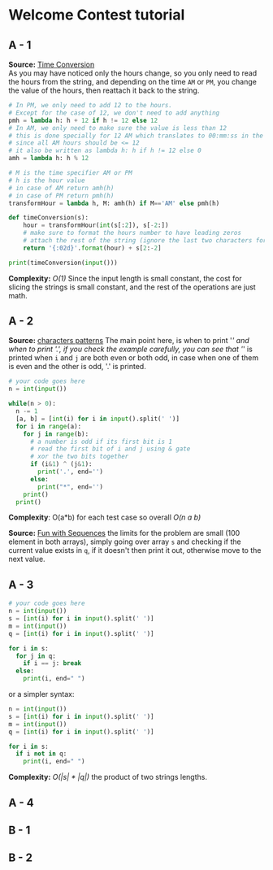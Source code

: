 # Welcome Contest tutorial

## A - 1

**Source:** [Time Conversion](https://www.hackerrank.com/challenges/time-conversion/problem)  
As you may have noticed only the hours change, so you only need to read the hours from the string, and depending on the time `AM` or `PM`, you change the value of the hours, then reattach it back to the string.

```python
# In PM, we only need to add 12 to the hours.
# Except for the case of 12, we don't need to add anything
pmh = lambda h: h + 12 if h != 12 else 12
# In AM, we only need to make sure the value is less than 12
# this is done specially for 12 AM which translates to 00:mm:ss in the problem description
# since all AM hours should be <= 12 
# it also be written as lambda h: h if h != 12 else 0
amh = lambda h: h % 12

# M is the time specifier AM or PM
# h is the hour value 
# in case of AM return amh(h)
# in case of PM return pmh(h)
transformHour = lambda h, M: amh(h) if M=='AM' else pmh(h)

def timeConversion(s): 
    hour = transformHour(int(s[:2]), s[-2:])
    # make sure to format the hours number to have leading zeros
    # attach the rest of the string (ignore the last two characters for AM/PM)
    return '{:02d}'.format(hour) + s[2:-2]

print(timeConversion(input()))
```

**Complexity:** *O(1)*
Since the input length is small constant, the cost for slicing the strings is small constant,
and the rest of the operations are just math.

## A - 2

**Source:** [characters patterns](https://www.spoj.com/problems/CPTTRN1/en/)
The main point here, is when to print '*' and when to print '.', if you check the example
carefully, you can see that '*' is printed when `i` and `j` are both even or both odd,
in case when one of them is even and the other is odd, '.' is printed.

```python
# your code goes here
n = int(input())

while(n > 0):
  n -= 1
  [a, b] = [int(i) for i in input().split(' ')]
  for i in range(a):
    for j in range(b):
      # a number is odd if its first bit is 1
      # read the first bit of i and j using & gate
      # xor the two bits together
      if (i&1) ^ (j&1):
        print('.', end='')
      else:
        print("*", end='')
    print()
  print()

```

**Complexity**: O(a\*b) for each test case so overall *O(n a b)*

**Source:** [Fun with Sequences](https://www.spoj.com/problems/SMPSEQ3/)
the limits for the problem are small (100 element in both arrays), simply going over array `s` and checking if the current value exists in `q`, if it doesn't then print it out, otherwise move to the next value.

## A - 3

```python
# your code goes here
n = int(input())
s = [int(i) for i in input().split(' ')]
m = int(input())
q = [int(i) for i in input().split(' ')]

for i in s:
  for j in q:
    if i == j: break
  else:
    print(i, end=" ")
```

or a simpler syntax:

```python
n = int(input())
s = [int(i) for i in input().split(' ')]
m = int(input())
q = [int(i) for i in input().split(' ')]

for i in s:
  if i not in q:
    print(i, end=" ")
```

**Complexity:** *O(|s| \* |q|)* the product of two strings lengths.

## A - 4

## B - 1

## B - 2